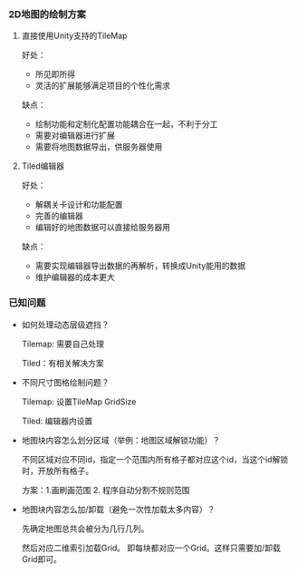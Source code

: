 ### 2D地图的绘制方案

1. 直接使用Unity支持的TileMap

   好处：

   - 所见即所得
   - 灵活的扩展能够满足项目的个性化需求

   缺点：

   - 绘制功能和定制化配置功能耦合在一起，不利于分工
   - 需要对编辑器进行扩展
   - 需要将地图数据导出，供服务器使用

2. Tiled编辑器

   好处：

   - 解耦关卡设计和功能配置
   - 完善的编辑器
   - 编辑好的地图数据可以直接给服务器用

   缺点：

   - 需要实现编辑器导出数据的再解析，转换成Unity能用的数据
   - 维护编辑器的成本更大

### 已知问题

- 如何处理动态层级遮挡？

  Tilemap: 需要自己处理

  Tiled：有相关解决方案

- 不同尺寸图格绘制问题？

  Tilemap: 设置TileMap GridSize

  Tiled: 编辑器内设置

- 地图块内容怎么划分区域（举例：地图区域解锁功能）？

  不同区域对应不同id，指定一个范围内所有格子都对应这个id，当这个id解锁时，开放所有格子。

  方案：1.画刷画范围    2. 程序自动分割不规则范围

- 地图块内容怎么加/卸载（避免一次性加载太多内容）？

  先确定地图总共会被分为几行几列。

  然后对应二维索引加载Grid。 即每块都对应一个Grid。这样只需要加/卸载Grid即可。

  